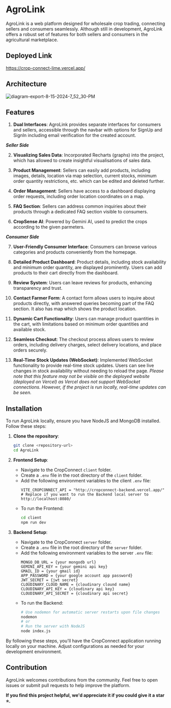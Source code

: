 # AgroLink

AgroLink is a web platform designed for wholesale crop trading, connecting sellers and consumers seamlessly. Although still in development, AgroLink offers a robust set of features for both sellers and consumers in the agricultural marketplace.

## Deployed Link

https://crop-connect-lime.vercel.app/

## Architecture

![diagram-export-8-15-2024-7_52_30-PM](https://github.com/user-attachments/assets/6587f476-8c76-4232-9ea5-5988ff6f3624)

## Features

1. **Dual Interfaces**: AgroLink provides separate interfaces for consumers and sellers, accessible through the navbar with options for SignUp and SignIn including email verification for the created account.

***Seller Side***

2. **Visualizing Sales Data**: Incorporated Recharts (graphs) into the project, which has allowed to create insightful visualisations of sales data.

3. **Product Management**: Sellers can easily add products, including images, details, location via map selection, current stocks, minimum order quantity restrictions, etc. which can be edited and deleted further.

4. **Order Management**: Sellers have access to a dashboard displaying order requests, including order location coordinates on a map.

5. **FAQ Section**: Sellers can address common inquiries about their products through a dedicated FAQ section visible to consumers.

6. **CropSense AI**: Powered by Gemini AI, used to predict the crops according to the given parmeters.

***Consumer Side***

7. **User-Friendly Consumer Interface**: Consumers can browse various categories and products conveniently from the homepage.

8. **Detailed Product Dashboard**: Product details, including stock availability and minimum order quantity, are displayed prominently. Users can add products to their cart directly from the dashboard.

9. **Review System**: Users can leave reviews for products, enhancing transparency and trust.

10. **Contact Farmer Form**: A contact form allows users to inquire about products directly, with answered queries becoming part of the FAQ section. It also has map which shows the product location.

11. **Dynamic Cart Functionality**: Users can manage product quantities in the cart, with limitations based on minimum order quantities and available stock.

12. **Seamless Checkout**: The checkout process allows users to review orders, including delivery charges, select delivery locations, and place orders securely.

13. **Real-Time Stock Updates (WebSocket)**: Implemented WebSocket functionality to provide real-time stock updates. Users can see live changes in stock availability without needing to reload the page. *Please note that this feature may not be visible on the deployed website (deployed on Vercel) as Vercel does not support WebSocket connections. However, if the project is run locally, real-time updates can be seen.*



## Installation

To run AgroLink locally, ensure you have NodeJS and MongoDB installed. Follow these steps:

1. **Clone the repository**:
    ```bash
    git clone <repository-url>
    cd AgroLink
    ```

2. **Frontend Setup**:
    - Navigate to the CropConnect `client` folder.
    - Create a `.env` file in the root directory of the `client` folder.
    - Add the following environment variables to the client `.env` file:
        ```plaintext
        VITE_CROPCONNECT_API = "http://cropconnect-backend.vercel.app/" 
        # Replace if you want to run the Backend local server to http://localhost:8080/
        ```
    - To run the Frontend:
        ```bash
        cd client
        npm run dev
        ```

3. **Backend Setup**:
    - Navigate to the CropConnect `server` folder.
    - Create a `.env` file in the root directory of the `server` folder.
    - Add the following environment variables to the server `.env` file:
        ```plaintext
        MONGO_DB_URL = {your mongodb url}
        GEMINI_API_KEY = {your gemini api key}
        GMAIL_ID = {your gmail id}
        APP_PASSWORD = {your google account app password}
        JWT_SECRET = {jwt secret}
        CLOUDINARY_CLOUD_NAME = {cloudinary clound name}
        CLOUDINARY_API_KEY = {cloudinary api key}
        CLOUDINARY_API_SECRET = {cloudinary api secret}
        ```
    - To run the Backend:
        ```bash
        # Use nodemon for automatic server restarts upon file changes
        nodemon
        # or
        # Run the server with NodeJS
        node index.js
        ```

By following these steps, you'll have the CropConnect application running locally on your machine. Adjust configurations as needed for your development environment.

## Contribution

AgroLink welcomes contributions from the community. Feel free to open issues or submit pull requests to help improve the platform.


**If you find this project helpful, we'd appreciate it if you could give it a star ⭐.**
